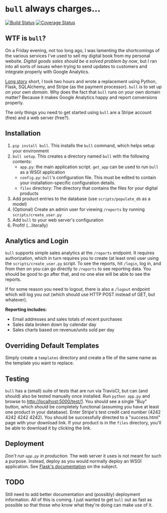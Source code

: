# `bull` always charges...

[![Build Status](https://travis-ci.org/jeffknupp/bull.png?branch=develop)](https://travis-ci.org/jeffknupp/bull)
[![Coverage Status](https://coveralls.io/repos/jeffknupp/bull/badge.png?branch=develop)](https://coveralls.io/r/jeffknupp/bull?branch=develop)

## WTF is `bull`?

On a Friday evening, not too long ago, I was lamenting the shortcomings of the
various services I've used to sell my digital book from my personal website. 
*Digital goods sales should be a solved problem by now*, but I ran into all 
sorts of issues when trying to send updates to customers and integrate 
properly with Google Analytics.

[Long story](http://www.jeffknupp.com/blog/2014/01/18/python-and-flask-are-ridiculously-powerful/) short, I 
took two hours and wrote a replacement using Python, Flask, SQLAlchemy, and
Stripe (as the payment processor). `bull` is to set up *on your own domain*. Why 
does the fact that `bull` runs on your own domain matter? Because it
makes Google Analytics happy and report conversions properly.

The only things you need to get started using `bull` are a Stripe account (free)
and a web server (free?).

## Installation

1. `pip install bull`. This installs the `bull` command, which helps
   setup your environment
2. `bull setup`. This creates a directory named `bull` with the
   following contents:
   *  `app.py`: the main application script. `get_app` can be used
      to run `bull` as a WSGI application
   *  `config.py`: `bull`'s configuration file. This must be edited
      to contain your installation-specific configuration details.
   *  `files` directory: The directory that contains the files for
      your digital products
3. Add product entries to the database (use `scripts/populate_db` as a
   model)
4. (Optional) Create an admin user for viewing `/reports` by running
   `scripts/create_user.py`
5. Add `bull` to your web server's configuration
6. Profit! (...literally)

## Analytics and Login

`bull` supports simple sales analytics at the `/reports` endpoint.
It requires authorization, which in turn requires you to create (at
least one) user using the `scripts/create_user.py` script. To see the
reports, hit `/login`, log in, and from then on you can go directly to
`/reports` to see reporting data. You should be good to go after that,
and no one else will be able to see the reports.

If for some reason you need to logout, there is also a `/logout`
endpoint which will log you out (which should use HTTP POST instead of
GET, but whatever).

**Reporting includes:**

* Email addresses and sales totals of recent purchases
* Sales data broken down by calendar day
* Sales charts based on revenue/units sold per day

## Overriding Default Templates

Simply create a `templates` directory and create a file of the same name as the
template you want to replace.

## Testing

`bull` has a (small) suite of tests that are run via TravisCI, but can (and should)
also be tested manually once installed.  Run `python app.py` and browse to 
[http://localhost:5000/test/1](http://localhost:5000/test/1).
You should see a single "Buy" button, which should be completely functional
(assuming you have at least one product in your database).
Enter Stripe's test credit card number (4242 4242 4242 4242). You should be
successfully directed to a "success.html" page with your download link. If your
product is in the `files` directory, you'll be able to download it by clicking
the link.

## Deployment

*Don't run `app.py` in production.* The web server it uses is not meant for such
a purpose. Instead, deploy as you would normally deploy an WSGI application. See
[Flask's documentation](http://flask.pocoo.org/docs/deploying/) on the subject.

## TODO

Still need to add better documentation and (possibly) deployment information.
All of this is coming. I just wanted to get `bull` out as fast as possible 
so that those who know what they're doing can make use of it.

